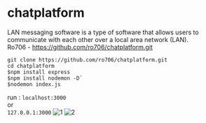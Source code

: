 # chatplatform


LAN messaging software is a type of software that allows users to communicate with each other over a local area network (LAN).<br>
Ro706 - https://github.com/ro706/chatplatform.git
```
git clone https://github.com/ro706/chatplatform.git
cd chatplatform
$npm install express  
$npm install nodemon -D` 
$nodemon index.js 
```
run :
`localhost:3000`<br>
or <br>
`127.0.0.1:3000`
![1](https://github.com/Ro706/chatplatform/assets/60247178/cd5bd823-01b7-4ef7-9910-3da093f1330a)
![2](https://github.com/Ro706/chatplatform/assets/60247178/305e7ffa-3dd6-4e17-b2d2-0187bef66cb2)

